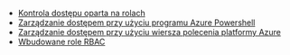 * [Kontrola dostępu oparta na rolach](../articles/role-based-access-control/role-assignments-portal.md)
* [Zarządzanie dostępem przy użyciu programu Azure Powershell](../articles/role-based-access-control/role-assignments-powershell.md)
* [Zarządzanie dostępem przy użyciu wiersza polecenia platformy Azure](../articles/role-based-access-control/role-assignments-cli.md)
* [Wbudowane role RBAC](../articles/role-based-access-control/built-in-roles.md)

